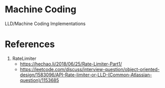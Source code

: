 # Machine Coding
LLD/Machine Coding Implementations

# References

1. RateLimiter
    - https://hechao.li/2018/06/25/Rate-Limiter-Part1/
    - https://leetcode.com/discuss/interview-question/object-oriented-design/1583096/API-Rate-limiter-or-LLD-(Common-Atlassian-question)/1153685
